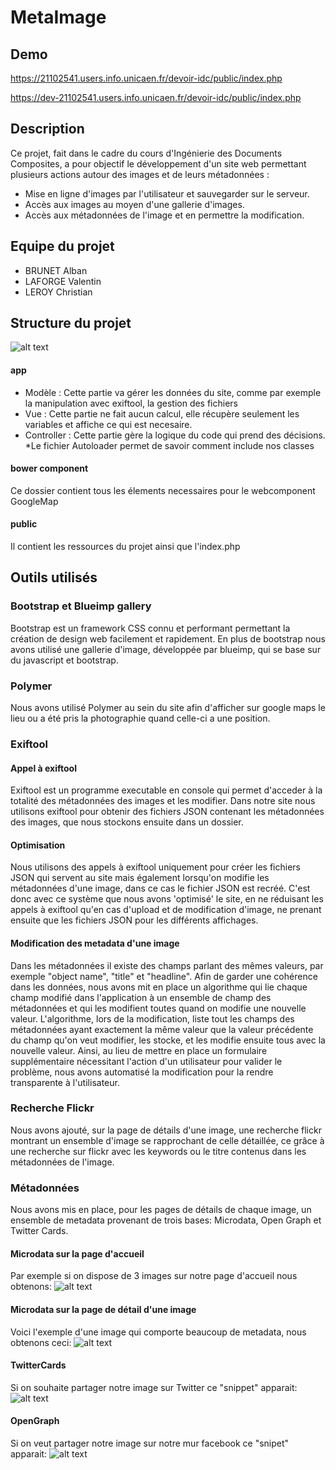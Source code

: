 # MetaImage

## Demo
https://21102541.users.info.unicaen.fr/devoir-idc/public/index.php

https://dev-21102541.users.info.unicaen.fr/devoir-idc/public/index.php

## Description
Ce projet, fait dans le cadre du cours d'Ingénierie des Documents Composites, a pour objectif le développement d'un site web permettant plusieurs actions autour des images et de leurs métadonnées :
* Mise en ligne d'images par l'utilisateur et sauvegarder sur le serveur.
* Accès aux images au moyen d'une gallerie d'images.
* Accès aux métadonnées de l'image et en permettre la modification.

## Equipe du projet
* BRUNET Alban
* LAFORGE Valentin
* LEROY Christian

## Structure du projet
![alt text](https://github.com/Christian1626/MetaImage/blob/master/public/img/apropos/MVC.png "OpenGraph")
#### app
* Modèle : Cette partie va gérer les données du site, comme par exemple la manipulation avec exiftool, la gestion des fichiers
* Vue : Cette partie ne fait aucun calcul, elle récupère seulement les variables et affiche ce qui est necesaire.
* Controller : Cette partie gère la logique du code qui prend des décisions.
*Le fichier Autoloader permet de savoir comment include nos classes

#### bower component 
Ce dossier contient tous les élements necessaires pour le webcomponent GoogleMap

#### public 
Il contient les ressources du projet ainsi que l'index.php

	


## Outils utilisés
### Bootstrap et Blueimp gallery
Bootstrap est un framework CSS connu et performant permettant la création de design web facilement et rapidement.
En plus de bootstrap nous avons utilisé une gallerie d'image, développée par blueimp, qui se base sur du javascript et bootstrap.

### Polymer
Nous avons utilisé Polymer au sein du site afin d'afficher sur google maps le lieu ou a été pris la photographie quand celle-ci a une position.

### Exiftool
#### Appel à exiftool
Exiftool est un programme executable en console qui permet d'acceder à la totalité des métadonnées des images et les modifier.
Dans notre site nous utilisons exiftool pour obtenir des fichiers JSON contenant les métadonnées des images, que nous stockons ensuite dans un dossier.

#### Optimisation
Nous utilisons des appels à exiftool uniquement pour créer les fichiers JSON qui servent au site mais également lorsqu'on modifie les métadonnées d'une image, dans ce cas le fichier JSON est recréé.
C'est donc avec ce système que nous avons 'optimisé' le site, en ne réduisant les appels à exiftool qu'en cas d'upload et de modification d'image, ne prenant ensuite que les fichiers JSON pour les différents affichages.

#### Modification des metadata d'une image
Dans les métadonnées il existe des champs parlant des mêmes valeurs, par exemple "object name", "title" et "headline". Afin de garder une cohérence dans les données, nous avons mit en place un algorithme qui lie chaque champ modifié dans l'application à un ensemble de champ des métadonnées et qui les modifient toutes quand on modifie une nouvelle valeur.
L'algorithme, lors de la modification, liste tout les champs des métadonnées ayant exactement la même valeur que la valeur précédente du champ qu'on veut modifier, les stocke, et les modifie ensuite tous avec la nouvelle valeur.
Ainsi, au lieu de mettre en place un formulaire supplémentaire nécessitant l'action d'un utilisateur pour valider le problème, nous avons automatisé la modification pour la rendre transparente à l'utilisateur.

### Recherche Flickr
Nous avons ajouté, sur la page de détails d'une image, une recherche flickr montrant un ensemble d'image se rapprochant de celle détaillée, ce grâce à une recherche sur flickr avec les keywords ou le titre contenus dans les métadonnées de l'image.

### Métadonnées
Nous avons mis en place, pour les pages de détails de chaque image, un ensemble de metadata provenant de trois bases: Microdata, Open Graph et Twitter Cards.

#### Microdata sur la page d'accueil
Par exemple si on dispose de 3 images sur notre page d'accueil nous obtenons: 
![alt text](https://github.com/Christian1626/MetaImage/blob/master/public/img/apropos/homeMetadata.PNG "Microdata de la page d'accueil")

#### Microdata sur la page de détail d'une image
Voici l'exemple d'une image qui comporte beaucoup de metadata, nous obtenons ceci:
![alt text](https://github.com/Christian1626/MetaImage/blob/master/public/img/apropos/imageMetadata.PNG "Microdata d'une image")

#### TwitterCards
Si on souhaite partager notre image sur Twitter ce "snippet" apparait:
![alt text](https://github.com/Christian1626/MetaImage/blob/master/public/img/apropos/twittercards.png "TwitterCards")

#### OpenGraph
Si on veut partager notre image sur notre mur facebook ce "snipet" apparait:
![alt text](https://github.com/Christian1626/MetaImage/blob/master/public/img/apropos/opengraph.png "OpenGraph")
